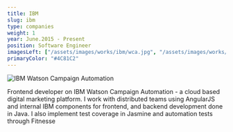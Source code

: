 ```yaml
---
title: IBM
slug: ibm
type: companies
weight: 1
year: June.2015 - Present
position: Software Engineer
imagesLeft: ["/assets/images/works/ibm/wca.jpg", "/assets/images/works/ibm/program-create.jpg", "/assets/images/works/ibm/ab-test.jpg"]
primaryColor: "#4C81C2"
---
```


![IBM Watson Campaign Automation](/assets/images/works/ibm/wca-banner.jpg)

Frontend developer on IBM Watson Campaign Automation - a cloud based digital marketing platform. I work with distributed teams using AngularJS and internal IBM components for frontend, and backend development done in Java. I also implement test coverage in Jasmine and automation tests through Fitnesse